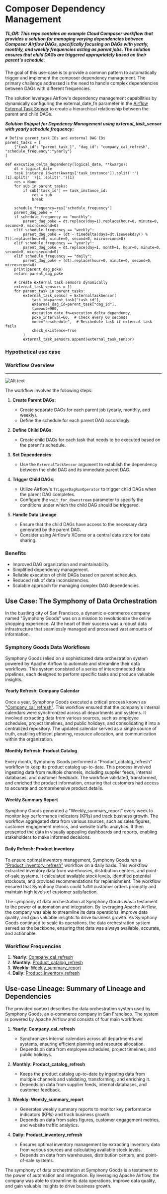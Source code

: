 # Composer Dependency Management

##### TL;DR: This repo contains an example Cloud Composer workflow that provides a solution for managing varying dependencies between Composer Airflow DAGs, specifically focusing on DAGs with yearly, monthly, and weekly frequencies acting as parent jobs. The solution ensures that child DAGs are triggered appropriately based on their parent's schedule.

The goal of this use-case is to provide a common pattern to automatically trigger and implement the composer dependency management. The primary challenge addressed is the need to handle complex dependencies between DAGs with different frequencies. 

The solution leverages Airflow's dependency management capabilities by dynamically configuring the external_date_fn parameter in the [Airflow External Task Sensor](https://airflow.apache.org/docs/apache-airflow/stable/_api/airflow/sensors/external_task/index.html) to create a hierarchical relationship between the parent and child DAGs.

***Solution Snippet for Depedency Management using external_task_sensor with yearly schedule frequency:***
```
# Define parent task IDs and external DAG IDs
parent_tasks = [
    {"task_id": "parent_task_1", "dag_id": "company_cal_refresh", "schedule_frequency":"yearly"}
]

def execution_delta_dependency(logical_date, **kwargs):
    dt = logical_date
    task_instance_id=str(kwargs['task_instance']).split(':')[1].split(' ')[1].split('.')[1]
    res = None
    for sub in parent_tasks:
        if sub['task_id'] == task_instance_id:
            res = sub
            break

    schedule_frequency=res['schedule_frequency']
    parent_dag_poke = ''
    if schedule_frequency == "monthly":
        parent_dag_poke = dt.replace(day=1).replace(hour=0, minute=0, second=0, microsecond=0)
    elif schedule_frequency == "weekly":
        parent_dag_poke = (dt - timedelta(days=dt.isoweekday() % 7)).replace(hour=0, minute=0, second=0, microsecond=0)
    elif schedule_frequency == "yearly":
        parent_dag_poke = dt.replace(day=1, month=1, hour=0, minute=0, second=0, microsecond=0)
    elif schedule_frequency == "daily":
        parent_dag_poke = (dt).replace(hour=0, minute=0, second=0, microsecond=0)    
    print(parent_dag_poke)
    return parent_dag_poke

    # Create external task sensors dynamically
    external_task_sensors = []
    for parent_task in parent_tasks:
        external_task_sensor = ExternalTaskSensor(
            task_id=parent_task["task_id"],
            external_dag_id=parent_task["dag_id"],
            timeout=900,
            execution_date_fn=execution_delta_dependency,
            poke_interval=60,  # Check every 60 seconds
            mode="reschedule",  # Reschedule task if external task fails
            check_existence=True
        )
        external_task_sensors.append(external_task_sensor)
```

### Hypothetical use case
### Workflow Overview

***

![Alt text](img/composer_mgmt_usecase.png "Workflow Overview")

The workflow involves the following steps:

1. **Create Parent DAGs**:
    - Create separate DAGs for each parent job (yearly, monthly, and weekly).
    - Define the schedule for each parent DAG accordingly.

2. **Define Child DAGs**:
    - Create child DAGs for each task that needs to be executed based on the parent's schedule.

3. **Set Dependencies**:
    - Use the `ExternalTaskSensor` argument to establish the dependency between the child DAG and its immediate parent DAG.

4. **Trigger Child DAGs**:
    - Utilize Airflow's `TriggerDagRunOperator` to trigger child DAGs when the parent DAG completes.
    - Configure the `wait_for_downstream` parameter to specify the conditions under which the child DAG should be triggered.

5. **Handle Data Lineage**:
    - Ensure that the child DAGs have access to the necessary data generated by the parent DAG.
    - Consider using Airflow's XComs or a central data store for data sharing.

### Benefits
- Improved DAG organization and maintainability.
- Simplified dependency management.
- Reliable execution of child DAGs based on parent schedules.
- Reduced risk of data inconsistencies.
- Scalable approach for managing complex DAG dependencies.

## Use Case: The Symphony of Data Orchestration
In the bustling city of San Francisco, a dynamic e-commerce company named "Symphony Goods" was on a mission to revolutionize the online shopping experience. At the heart of their success was a robust data infrastructure that seamlessly managed and processed vast amounts of information.

### Symphony Goods Data Workflows
Symphony Goods relied on a sophisticated data orchestration system powered by Apache Airflow to automate and streamline their data workflows. This system consisted of a series of interconnected data pipelines, each designed to perform specific tasks and produce valuable insights.

#### Yearly Refresh: Company Calendar
Once a year, Symphony Goods executed a critical process known as ["Company_cal_refresh"](company_cal_refresh.py). This workflow ensured that the company's internal calendars were synchronized across all departments and systems. It involved extracting data from various sources, such as employee schedules, project timelines, and public holidays, and consolidating it into a centralized repository. The updated calendar served as a single source of truth, enabling efficient planning, resource allocation, and communication within the organization.

#### Monthly Refresh: Product Catalog
Every month, Symphony Goods performed a "Product_catalog_refresh" workflow to keep its product catalog up-to-date. This process involved ingesting data from multiple channels, including supplier feeds, internal databases, and customer feedback. The workflow validated, transformed, and enriched the product information, ensuring that customers had access to accurate and comprehensive product details.

#### Weekly Summary Report
Symphony Goods generated a "Weekly_summary_report" every week to monitor key performance indicators (KPIs) and track business growth. The workflow aggregated data from various sources, such as sales figures, customer engagement metrics, and website traffic analytics. It then presented the data in visually appealing dashboards and reports, enabling stakeholders to make informed decisions.

#### Daily Refresh: Product Inventory
To ensure optimal inventory management, Symphony Goods ran a ["Product_inventory_refresh"](product_catalog_refresh.py) workflow on a daily basis. This workflow extracted inventory data from warehouses, distribution centers, and point-of-sale systems. It calculated available stock levels, identified potential stockouts, and provided recommendations for replenishment. The workflow ensured that Symphony Goods could fulfill customer orders promptly and maintain high levels of customer satisfaction.

The symphony of data orchestration at Symphony Goods was a testament to the power of automation and integration. By leveraging Apache Airflow, the company was able to streamline its data operations, improve data quality, and gain valuable insights to drive business growth. As Symphony Goods continued to scale its operations, the data orchestration system served as the backbone, ensuring that data was always available, accurate, and actionable.

### Workflow Frequencies
1. **Yearly**: [Company_cal_refresh](company_cal_refresh.py) 
2. **Monthly**: [Product_catalog_refresh](product_catalog_refresh.py)
3. **Weekly**: [Weekly_summary_report](weekly_summary_report.py)
4. **Daily**: [Product_inventory_refresh](product_inventory_refresh.py)

## Use-case Lineage: Summary of Lineage and Dependencies
The provided context describes the data orchestration system used by Symphony Goods, an e-commerce company in San Francisco. The system is powered by Apache Airflow and consists of four main workflows:

1. **Yearly: Company_cal_refresh**
    - Synchronizes internal calendars across all departments and systems, ensuring efficient planning and resource allocation.
    - Depends on data from employee schedules, project timelines, and public holidays.

2. **Monthly: Product_catalog_refresh**
    - Keeps the product catalog up-to-date by ingesting data from multiple channels and validating, transforming, and enriching it.
    - Depends on data from supplier feeds, internal databases, and customer feedback.

3. **Weekly: Weekly_summary_report**
    - Generates weekly summary reports to monitor key performance indicators (KPIs) and track business growth.
    - Depends on data from sales figures, customer engagement metrics, and website traffic analytics.

4. **Daily: Product_inventory_refresh**
    - Ensures optimal inventory management by extracting inventory data from various sources and calculating available stock levels.
    - Depends on data from warehouses, distribution centers, and point-of-sale systems.

The symphony of data orchestration at Symphony Goods is a testament to the power of automation and integration. By leveraging Apache Airflow, the company was able to streamline its data operations, improve data quality, and gain valuable insights to drive business growth.
